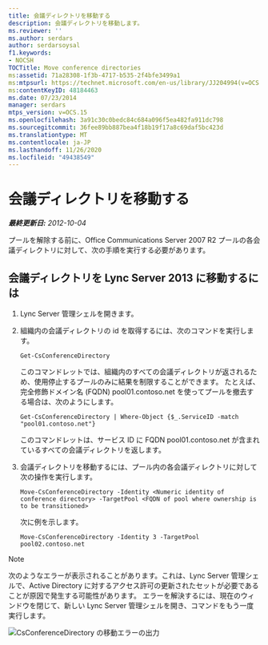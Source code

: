 ```yaml
---
title: 会議ディレクトリを移動する
description: 会議ディレクトリを移動します。
ms.reviewer: ''
ms.author: serdars
author: serdarsoysal
f1.keywords:
- NOCSH
TOCTitle: Move conference directories
ms:assetid: 71a28308-1f3b-4717-b535-2f4bfe3499a1
ms:mtpsurl: https://technet.microsoft.com/en-us/library/JJ204994(v=OCS.15)
ms:contentKeyID: 48184463
ms.date: 07/23/2014
manager: serdars
mtps_version: v=OCS.15
ms.openlocfilehash: 3a91c30c0bedc84c684a096f5ea482fa911dc798
ms.sourcegitcommit: 36fee89bb887bea4f18b19f17a8c69daf5bc423d
ms.translationtype: MT
ms.contentlocale: ja-JP
ms.lasthandoff: 11/26/2020
ms.locfileid: "49438549"
---
```

# <a name="move-conference-directories"></a>会議ディレクトリを移動する

<div data-xmlns="http://www.w3.org/1999/xhtml">

<div class="topic" data-xmlns="http://www.w3.org/1999/xhtml" data-msxsl="urn:schemas-microsoft-com:xslt" data-cs="https://msdn.microsoft.com/">

<div data-asp="https://msdn2.microsoft.com/asp">



</div>

<div id="mainSection">

<div id="mainBody">

<span> </span>

_**最終更新日:** 2012-10-04_

プールを解除する前に、Office Communications Server 2007 R2 プールの各会議ディレクトリに対して、次の手順を実行する必要があります。

<div>

## <a name="to-move-a-conference-directory-to-lync-server-2013"></a>会議ディレクトリを Lync Server 2013 に移動するには

1.  Lync Server 管理シェルを開きます。

2.  組織内の会議ディレクトリの id を取得するには、次のコマンドを実行します。
    
        Get-CsConferenceDirectory
    
    このコマンドレットでは、組織内のすべての会議ディレクトリが返されるため、使用停止するプールのみに結果を制限することができます。 たとえば、完全修飾ドメイン名 (FQDN) pool01.contoso.net を使ってプールを撤去する場合は、次のようにします。
    
        Get-CsConferenceDirectory | Where-Object {$_.ServiceID -match "pool01.contoso.net"}
    
    このコマンドレットは、サービス ID に FQDN pool01.contoso.net が含まれているすべての会議ディレクトリを返します。

3.  会議ディレクトリを移動するには、プール内の各会議ディレクトリに対して次の操作を実行します。
    
        Move-CsConferenceDirectory -Identity <Numeric identity of conference directory> -TargetPool <FQDN of pool where ownership is to be transitioned>
    
    次に例を示します。
    
        Move-CsConferenceDirectory -Identity 3 -TargetPool pool02.contoso.net

<div>


> [!NOTE]  
> 次のようなエラーが表示されることがあります。これは、Lync Server 管理シェルで、Active Directory に対するアクセス許可の更新されたセットが必要であることが原因で発生する可能性があります。 エラーを解決するには、現在のウィンドウを閉じて、新しい Lync Server 管理シェルを開き、コマンドをもう一度実行します。



</div>

![CsConferenceDirectory の移動エラーの出力](images/JJ204994.4748b9e8-9651-4527-afe1-cbdc6d5ce4a8(OCS.15).jpg "エラー出力の Move-CsConferenceDirectory")

</div>

</div>

<span> </span>

</div>

</div>

</div>

